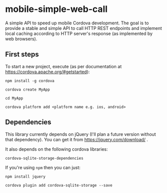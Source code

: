 # mobile-simple-web-call
A simple API to speed up mobile Cordova development. The goal is to provide a stable and simple API to call HTTP REST endpoints and implement local caching according to HTTP server's response (as implemented by web browsers).

## First steps

To start a new project, execute (as per documentation at https://cordova.apache.org/#getstarted):

```
npm install -g cordova

cordova create MyApp

cd MyApp

cordova platform add <platform name e.g. ios, android>
```

## Dependencies

This library currently depends on jQuery (I'll plan a future version without that dependency). You can get it from https://jquery.com/download/ .

It also depends on the following cordova libraries:

```cordova-sqlite-storage-dependencies```

If you're using `npm` then you can just:

```
npm install jquery

cordova plugin add cordova-sqlite-storage --save
```
